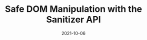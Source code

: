 ---
date: 2021-10-06
publisher: chromiumdev
tags:
  - dom
  - apis
target_url: https://web.dev/sanitizer/
title: Safe DOM Manipulation with the Sanitizer API
---